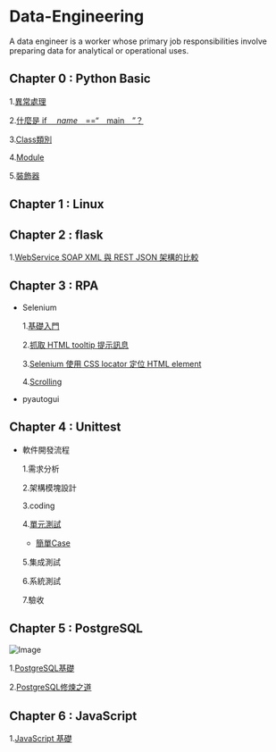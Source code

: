 # Data-Engineering

A data engineer is a worker whose primary job responsibilities involve preparing data for analytical or operational uses.

## Chapter 0 : Python Basic

  1.[異常處理](https://github.com/erik1110/Data-Engineering/blob/master/Basic/01%E7%A8%8B%E5%BC%8F%E9%99%A4%E9%8C%AF%E8%88%87%E7%95%B0%E5%B8%B8%E8%99%95%E7%90%86.ipynb)
  
  2.[什麼是 if _＿name＿_==“＿main＿”？](https://blog.castman.net/教學/2018/01/27/python-name-main.html)
  
  3.[Class類別](https://github.com/erik1110/Data-Engineering/blob/master/Basic/Class.ipynb)
  
  4.[Module](https://github.com/erik1110/Data-Engineering/blob/master/Basic/Module.ipynb)
  
  5.[裝飾器](https://blog.techbridge.cc/2018/06/15/python-decorator-introduction/)
  
## Chapter 1 : Linux




## Chapter 2 : flask

1.[WebService SOAP XML 與 REST JSON 架構的比較](https://www.itread01.com/content/1546260875.html)


## Chapter 3 : RPA

- Selenium
  
  1.[基礎入門](https://github.com/erik1110/Data-Engineering/blob/master/RPA/selenium/selenium%EF%BC%BFbasic.ipynb)
  
  2.[抓取 HTML tooltip 提示訊息](https://github.com/erik1110/Data-Engineering/blob/master/RPA/selenium/selenium_tooltip.ipynb)
  
  3.[Selenium 使用 CSS locator 定位 HTML element](https://jzchangmark.wordpress.com/2015/03/16/selenium-%E4%BD%BF%E7%94%A8-css-locator-%E5%AE%9A%E4%BD%8D%E5%85%83%E4%BB%B6/)
  
  4.[Scrolling](https://github.com/erik1110/Data-Engineering/blob/master/RPA/selenium/scroll.ipynb)
  
  
- pyautogui


## Chapter 4 : Unittest

- 軟件開發流程

  1.需求分析
  
  2.架構模塊設計
  
  3.coding
  
  4.[單元測試](https://imsardine.wordpress.com/tech/unit-testing-in-python/)
  
  - [簡單Case](https://github.com/erik1110/Data-Engineering/blob/master/unitest/unitest.py)
  
  5.集成測試
  
  6.系統測試
  
  7.驗收

## Chapter 5 : PostgreSQL

  ![Image](https://github.com/erik1110/Data-Engineering/blob/master/PostgreSQL/PostgreSQL.JPG)

  1.[PostgreSQL基礎](https://github.com/erik1110/Data-Engineering/blob/master/PostgreSQL/PostgreSQL%E6%95%99%E5%AD%B8.pdf)
  
  2.[PostgreSQL修煉之道](https://github.com/erik1110/Data-Engineering/blob/master/PostgreSQL/PostgreSQL%20%E4%BF%AE%E7%85%89%E4%B9%8B%E9%81%93.pdf)

## Chapter 6 : JavaScript

  1.[JavaScript 基礎](https://github.com/erik1110/Data-Engineering/blob/master/javascipt/script.js)
  
 
